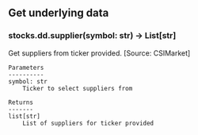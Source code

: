 ## Get underlying data 
### stocks.dd.supplier(symbol: str) -> List[str]

Get suppliers from ticker provided. [Source: CSIMarket]

    Parameters
    ----------
    symbol: str
        Ticker to select suppliers from

    Returns
    -------
    list[str]
        List of suppliers for ticker provided
